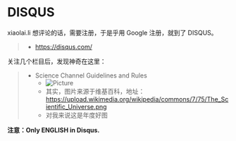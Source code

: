 
DISQUS
===

xiaolai.li 想评论的话，需要注册，于是乎用 Google 注册，就到了 DISQUS。
> * https://disqus.com/

关注几个栏目后，发现神奇在这里：
> * Science Channel Guidelines and Rules
>   * ![Picture](https://upload.wikimedia.org/wikipedia/commons/7/75/The_Scientific_Universe.png)
>   * 其实，图片来源于维基百科，地址：https://upload.wikimedia.org/wikipedia/commons/7/75/The_Scientific_Universe.png
>   * 对我来说这是年度好图

**注意：Only ENGLISH in Disqus.**



